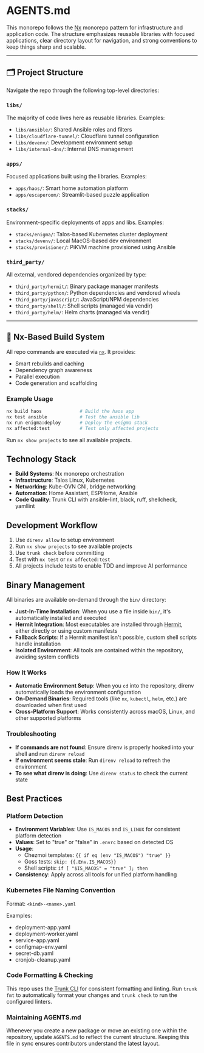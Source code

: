 # AGENTS.md

This monorepo follows the [Nx](https://nx.dev) monorepo pattern for infrastructure and application code. The structure emphasizes reusable libraries with focused applications, clear directory layout for navigation, and strong conventions to keep things sharp and scalable.

---

## 🗂 Project Structure

Navigate the repo through the following top-level directories:

### `libs/`
The majority of code lives here as reusable libraries. Examples:

- `libs/ansible/`: Shared Ansible roles and filters
- `libs/cloudflare-tunnel/`: Cloudflare tunnel configuration
- `libs/devenv/`: Development environment setup
- `libs/internal-dns/`: Internal DNS management

### `apps/`
Focused applications built using the libraries. Examples:

- `apps/haos/`: Smart home automation platform
- `apps/escaperoom/`: Streamlit-based puzzle application

### `stacks/`
Environment-specific deployments of apps and libs. Examples:

- `stacks/enigma/`: Talos-based Kubernetes cluster deployment
- `stacks/devenv/`: Local MacOS-based dev environment
- `stacks/provisioner/`: PiKVM machine provisioned using Ansible

### `third_party/`
All external, vendored dependencies organized by type:

- `third_party/hermit/`: Binary package manager manifests
- `third_party/python/`: Python dependencies and vendored wheels
- `third_party/javascript/`: JavaScript/NPM dependencies
- `third_party/shell/`: Shell scripts (managed via vendir)
- `third_party/helm/`: Helm charts (managed via vendir)

---

## 🚀 Nx-Based Build System

All repo commands are executed via [`nx`](https://nx.dev). It provides:

- Smart rebuilds and caching
- Dependency graph awareness
- Parallel execution
- Code generation and scaffolding

### Example Usage

```bash
nx build haos              # Build the haos app
nx test ansible            # Test the ansible lib
nx run enigma:deploy       # Deploy the enigma stack
nx affected:test           # Test only affected projects
```

Run `nx show projects` to see all available projects.

## Technology Stack
- **Build Systems**: Nx monorepo orchestration
- **Infrastructure**: Talos Linux, Kubernetes
- **Networking**: Kube-OVN CNI, bridge networking
- **Automation**: Home Assistant, ESPHome, Ansible
- **Code Quality**: Trunk CLI with ansible-lint, black, ruff, shellcheck, yamllint

## Development Workflow

1. Use `direnv allow` to setup environment
2. Run `nx show projects` to see available projects
3. Use `trunk check` before committing
4. Test with `nx test` or `nx affected:test`
5. All projects include tests to enable TDD and improve AI performance

## Binary Management

All binaries are available on-demand through the `bin/` directory:

- **Just-In-Time Installation**: When you use a file inside `bin/`, it's automatically installed and executed
- **Hermit Integration**: Most executables are installed through [Hermit](https://cashapp.github.io/hermit/), either directly or using custom manifests
- **Fallback Scripts**: If a Hermit manifest isn't possible, custom shell scripts handle installation
- **Isolated Environment**: All tools are contained within the repository, avoiding system conflicts

### How It Works

- **Automatic Environment Setup**: When you `cd` into the repository, direnv automatically loads the environment configuration
- **On-Demand Binaries**: Required tools (like `nx`, `kubectl`, `helm`, etc.) are downloaded when first used
- **Cross-Platform Support**: Works consistently across macOS, Linux, and other supported platforms

### Troubleshooting

- **If commands are not found**: Ensure direnv is properly hooked into your shell and run `direnv reload`
- **If environment seems stale**: Run `direnv reload` to refresh the environment
- **To see what direnv is doing**: Use `direnv status` to check the current state

## Best Practices

### Platform Detection
- **Environment Variables**: Use `IS_MACOS` and `IS_LINUX` for consistent platform detection
- **Values**: Set to "true" or "false" in `.envrc` based on detected OS
- **Usage**:
  - Chezmoi templates: `{{ if eq (env "IS_MACOS") "true" }}`
  - Goss tests: `skip: {{.Env.IS_MACOS}}`
  - Shell scripts: `if [ "$IS_MACOS" = "true" ]; then`
- **Consistency**: Apply across all tools for unified platform handling

### Kubernetes File Naming Convention

Format: `<kind>-<name>.yaml`

Examples:
- deployment-app.yaml
- deployment-worker.yaml
- service-app.yaml
- configmap-env.yaml
- secret-db.yaml
- cronjob-cleanup.yaml

### Code Formatting & Checking

This repo uses the [Trunk CLI](https://docs.trunk.io/code-quality/code-quality)
for consistent formatting and linting. Run `trunk fmt` to automatically format
your changes and `trunk check` to run the configured linters.

### Maintaining AGENTS.md

Whenever you create a new package or move an existing one within the repository, update `AGENTS.md` to reflect the current structure. Keeping this file in sync ensures contributors understand the latest layout.

